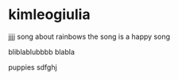 # kimleogiulia

jjjj
song about rainbows 
the song is a happy song


bliblablubbbb blabla

puppies 
sdfghj
